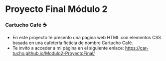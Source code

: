 # Proyecto Final Módulo 2
### Cartucho Café ☕
- En este proyecto te presento una página web HTML con elementos CSS basada en una cafetería ficticia de nombre Cartucho Café. 
- Te invito a acceder a mi página en el siguiente enlace: https://car-tucho.github.io/Modulo2-ProyectoFinal/